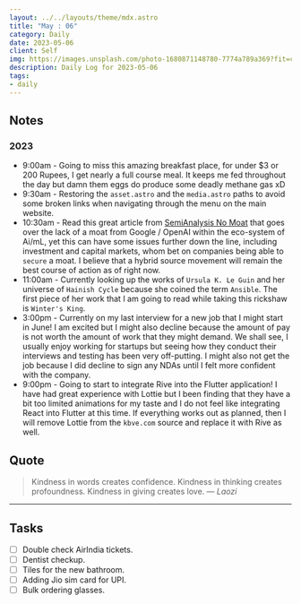 ```yaml
---
layout: ../../layouts/theme/mdx.astro
title: "May : 06"
category: Daily
date: 2023-05-06
client: Self
img: https://images.unsplash.com/photo-1680871148780-7774a789a369?fit=crop&q=85&w=1400&h=700
description: Daily Log for 2023-05-06
tags:
- daily
---
```


## Notes

### 2023

- 9:00am - Going to miss this amazing breakfast place, for under $3 or 200 Rupees, I get nearly a full course meal. It keeps me fed throughout the day but damn them eggs do produce some deadly methane gas xD
- 9:30am - Restoring the `asset.astro` and the `media.astro` paths to avoid some broken links when navigating through the menu on the main website.
- 10:30am - Read this great article from [SemiAnalysis No Moat](https://www.semianalysis.com/p/google-we-have-no-moat-and-neither) that goes over the lack of a moat from Google / OpenAI within the eco-system of Ai/mL, yet this can have some issues further down the line, including investment and capital markets, whom bet on companies being able to `secure` a moat. I believe that a hybrid source movement will remain the best course of action as of right now.
- 11:00am - Currently looking up the works of `Ursula K. Le Guin` and her universe of `Hainish Cycle` because she coined the term `Ansible`. The first piece of her work that I am going to read while taking this rickshaw is `Winter's King`. 
- 3:00pm - Currently on my last interview for a new job that I might start in June! I am excited but I might also decline because the amount of pay is not worth the amount of work that they might demand. We shall see, I usually enjoy working for startups but seeing how they conduct their interviews and testing has been very off-putting. I might also not get the job because I did decline to sign any NDAs until I felt more confident with the company.
- 9:00pm - Going to start to integrate Rive into the Flutter application! I have had great experience with Lottie but I been finding that they have a bit too limited animations for my taste and I do not feel like integrating React into Flutter at this time. If everything works out as planned, then I will remove Lottie from the `kbve.com` source and replace it with Rive as well.

## Quote

> Kindness in words creates confidence. Kindness in thinking creates profoundness. Kindness in giving creates love.
> — <cite>Laozi</cite>

---

## Tasks

- [ ] Double check AirIndia tickets.
- [ ] Dentist checkup.
- [ ] Tiles for the new bathroom.
- [ ] Adding Jio sim card for UPI.
- [ ] Bulk ordering glasses.
